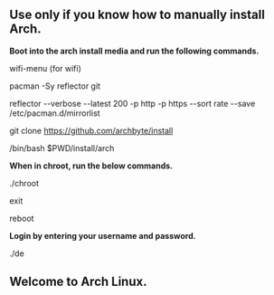 ## Use only if you know how to manually install Arch. 

**Boot into the arch install media and run the following commands.**

wifi-menu (for wifi)

pacman -Sy reflector git

reflector --verbose --latest 200 -p http -p https --sort rate --save /etc/pacman.d/mirrorlist

git clone https://github.com/archbyte/install

/bin/bash $PWD/install/arch

**When in  chroot, run the below commands.**

./chroot

exit

reboot

**Login by entering your username and password.**

./de

## Welcome to Arch Linux.
